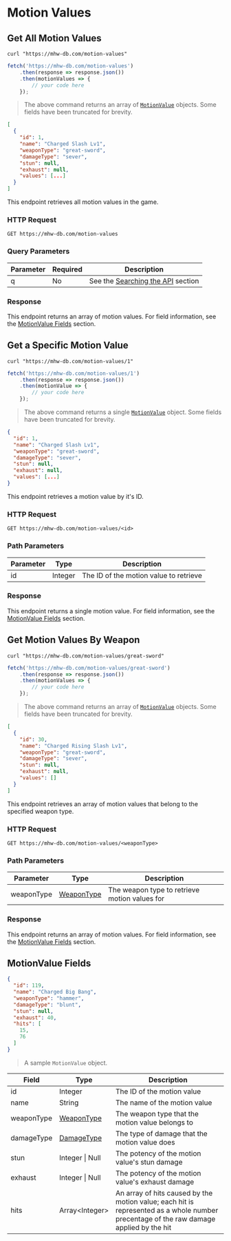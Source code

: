 # Motion Values
## Get All Motion Values
```shell
curl "https://mhw-db.com/motion-values"
```

```javascript
fetch('https://mhw-db.com/motion-values')
    .then(response => response.json())
    .then(motionValues => {
        // your code here
    });
```

> The above command returns an array of [`MotionValue`](#motionvalue-fields) objects. Some fields have been truncated for brevity.

```json
[
  {
    "id": 1,
    "name": "Charged Slash Lv1",
    "weaponType": "great-sword",
    "damageType": "sever",
    "stun": null,
    "exhaust": null,
    "values": [...]
  }
]
```

This endpoint retrieves all motion values in the game.

### HTTP Request
`GET https://mhw-db.com/motion-values`

### Query Parameters
Parameter | Required | Description
--------- | -------- | -----------
q | No | See the [Searching the API](#searching-the-api) section

### Response
This endpoint returns an array of motion values. For field information, see the [MotionValue Fields](#motionvalue-fields) section.

## Get a Specific Motion Value
```shell
curl "https://mhw-db.com/motion-values/1"
```

```javascript
fetch('https://mhw-db.com/motion-values/1')
    .then(response => response.json())
    .then(motionValue => {
        // your code here
    });
```

> The above command returns a single [`MotionValue`](#motionvalue-fields) object. Some fields have been truncated for brevity.

```json
{
  "id": 1,
  "name": "Charged Slash Lv1",
  "weaponType": "great-sword",
  "damageType": "sever",
  "stun": null,
  "exhaust": null,
  "values": [...]
}
```

This endpoint retrieves a motion value by it's ID.

### HTTP Request
`GET https://mhw-db.com/motion-values/<id>`

### Path Parameters
Parameter | Type | Description
--------- | ---- | -----------
id | Integer | The ID of the motion value to retrieve

### Response
This endpoint returns a single motion value. For field information, see the [MotionValue Fields](#motionvalue-fields) section.

## Get Motion Values By Weapon
```shell
curl "https://mhw-db.com/motion-values/great-sword"
```

```javascript
fetch('https://mhw-db.com/motion-values/great-sword')
    .then(response => response.json())
    .then(motionValues => {
        // your code here
    });
```

> The above command returns an array of [`MotionValue`](#motionvalue-fields) objects. Some fields have been truncated for brevity.

```json
[
  {
    "id": 30,
    "name": "Charged Rising Slash Lv1",
    "weaponType": "great-sword",
    "damageType": "sever",
    "stun": null,
    "exhaust": null,
    "values": []
  }
]
```

This endpoint retrieves an array of motion values that belong to the specified weapon type.

### HTTP Request
`GET https://mhw-db.com/motion-values/<weaponType>`

### Path Parameters
Parameter | Type | Description
--------- | ---- | -----------
weaponType | [WeaponType](#weapon-types) | The weapon type to retrieve motion values for

### Response
This endpoint returns an array of motion values. For field information, see the [MotionValue Fields](#motionvalue-fields) section.

## MotionValue Fields
```json
{
  "id": 119,
  "name": "Charged Big Bang",
  "weaponType": "hammer",
  "damageType": "blunt",
  "stun": null,
  "exhaust": 40,
  "hits": [
    15,
    76
  ]
}
```

> A sample `MotionValue` object.

Field | Type | Description
----- | ---- | -----------
id | Integer | The ID of the motion value
name | String | The name of the motion value
weaponType | [WeaponType](#weapon-types) | The weapon type that the motion value belongs to
damageType | [DamageType](#damage-types) | The type of damage that the motion value does
stun | Integer &#124; Null | The potency of the motion value's stun damage
exhaust | Integer &#124; Null | The potency of the motion value's exhaust damage
hits | Array&lt;Integer&gt; | An array of hits caused by the motion value; each hit is represented as a whole number precentage of the raw damage applied by the hit